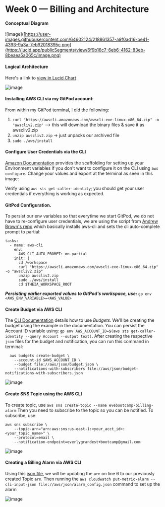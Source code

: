 # Week 0 — Billing and Architecture

#### Conceptual Diagram
![image]([https://user-images.githubusercontent.com/64602124/218861357-a9f0ad16-be41-4393-9a3a-7eb92018395c.png](https://lucid.app/publicSegments/view/6f9b16c7-6eb6-4162-83eb-8beaea5a065c/image.png)

#### Logical Architecture
Here's a link to [view in Lucid Chart](https://lucid.app/documents/view/df75f21b-e460-4c43-9bc2-2c8cf62c3798)

![image](https://user-images.githubusercontent.com/64602124/219190588-c900ae9d-cd6d-4763-8dfb-7b6f9e2e0d7a.png)




#### Installing AWS CLI via my GitPod account:
From within my GitPod terminal, I did the following:
1. `curl "https://awscli.amazonaws.com/awscli-exe-linux-x86_64.zip" -o "awscliv2.zip"` --> this will download the binary files & save it as awscliv2.zip
2. `unzip awscliv2.zip` -> just unpacks our archived file
3. `sudo ./aws/install`


#### Configure User Credentials via the CLI
[Amazon Documentation](https://docs.aws.amazon.com/cli/latest/userguide/cli-configure-envvars.html) provides the scaffolding for setting up your Environment variables if you don't want to configure it on the CLI using `aws configure`. Change your values and export at the terminal as seen in this image:

Verify using `aws sts get-caller-identity`; you should get your user credentials if everything is working as expected.

#### GitPod Configuration.
To persist our env variables so that everytime we start GitPod, we do not have to re-configure user credentials, we are using the script from [Andrew Brown's repo](https://github.com/omenking/aws-bootcamp-cruddur-2023/blob/week-0/journal/week0.md) which basically installs aws-cli and sets the cli auto-complete prompt to partial:
```
tasks:
  - name: aws-cli
    env:
      AWS_CLI_AUTO_PROMPT: on-partial
    init: |
      cd /workspace
      curl "https://awscli.amazonaws.com/awscli-exe-linux-x86_64.zip" -o "awscliv2.zip"
      unzip awscliv2.zip
      sudo ./aws/install
      cd $THEIA_WORKSPACE_ROOT
```
*__Persisting earlier exported values to GitPod's workspace, use:__* `gp env <AWS_ENV_VARIABLE>=<AWS_VALUE>`
  
#### Create Budget via AWS CLI
The [CLI Documentation](https://awscli.amazonaws.com/v2/documentation/api/latest/reference/budgets/create-budget.html) details how to use _Budgets_. We'll be creating the budget using the example in the documentation. 
You can persist the Account ID variable using: `gp env AWS_ACCOUNT_ID=$(aws sts get-caller-identity --query Account --output text)`. After creating the respective `json` files for the budget and notification, you can run this command in terminal:
```
  aws budgets create-budget \
    --account-id $AWS_ACCOUNT_ID \
    --budget file://aws/json/budget.json \
    --notifications-with-subscribers file://aws/json/budget-notifications-with-subscribers.json
```
![image](https://user-images.githubusercontent.com/64602124/218876427-458454e5-5c08-4b10-94bd-00fecedbc626.png)


#### Create SNS Topic using the AWS CLI
To create topic, use `aws sns create-topic --name evebootcamp-billing-alarm` Then you need to subscribe to the topic so you can be notified. To subscribe, use:
```
aws sns subscribe \
    --topic-arn="arn:aws:sns:us-east-1:<your_acct_id>:<your_topic_name>" \
    --protocol=email \
    --notification-endpoint=everlygrandest+bootcamp@gmail.com
```
![image](https://user-images.githubusercontent.com/64602124/218877385-7977a8a3-7531-469d-b8a5-79f993a329e0.png)


#### Creating a Billing Alarm via AWS CLI
Using this [json file](https://github.com/omenking/aws-bootcamp-cruddur-2023/blob/week-0/aws/json/alarm_config.json.example), we will be updating the `arn` on line 6 to our previously created Topic `arn`. Then running the `aws cloudwatch put-metric-alarm --cli-input-json file://aws/json/alarm_config.json` command to set up the alarm

![image](https://user-images.githubusercontent.com/64602124/218876557-50f896d0-6903-4c5d-9f8a-1e6b3c4f5873.png)


